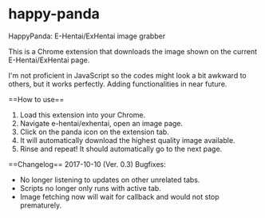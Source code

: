 # happy-panda
HappyPanda: E-Hentai/ExHentai image grabber

This is a Chrome extension that downloads the image shown on the current E-Hentai/ExHentai page.

I'm not proficient in JavaScript so the codes might look a bit awkward to others, but it works perfectly.
Adding functionalities in near future.

==How to use==
1. Load this extension into your Chrome.
2. Navigate e-hentai/exhentai, open an image page. 
3. Click on the panda icon on the extension tab.
4. It will automatically download the highest quality image available.
5. Rinse and repeat! It should automatically go to the next page.

==Changelog==
2017-10-10 (Ver. 0.3)
Bugfixes:
- No longer listening to updates on other unrelated tabs.
- Scripts no longer only runs with active tab.
- Image fetching now will wait for callback and would not stop prematurely.
